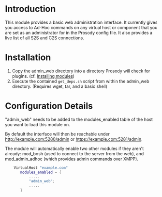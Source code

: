 Introduction
============

This module provides a basic web administration interface. It currently
gives you access to Ad-Hoc commands on any virtual host or component
that you are set as an administrator for in the Prosody config file. It
also provides a live list of all S2S and C2S connections.

Installation
============

1.  Copy the admin\_web directory into a directory Prosody will check
    for plugins. (cf. [Installing modules](http://prosody.im/doc/installing_modules))
2.  Execute the contained `get_deps.sh` script from within the admin\_web
    directory. (Requires wget, tar, and a basic shell)

Configuration Details
=====================

"admin\_web" needs to be added to the modules\_enabled table of the host
you want to load this module on.

By default the interface will then be reachable under
http://example.com:5280/admin or https://example.com:5281/admin.

The module will automatically enable two other modules if they aren't
already: mod\_bosh (used to connect to the server from the web), and
mod\_admin\_adhoc (which provides admin commands over XMPP).

```lua filename="prosody.lua"
    VirtualHost "example.com"
       modules_enabled = {
           .....
           "admin_web";
           .....
       }
```

